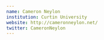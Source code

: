 ```yaml
---
name: Cameron Neylon
institution: Curtin University
website: http://cameronneylon.net/
twitter: CameronNeylon 
---
```

